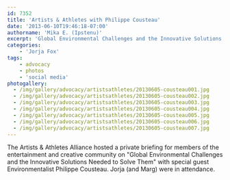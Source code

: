 ```yaml
---
id: 7352
title: 'Artists & Athletes with Philippe Cousteau'
date: '2013-06-10T19:46:18-07:00'
authorname: 'Mika E. (Ipstenu)'
excerpt: 'Global Environmental Challenges and the Innovative Solutions Needed to Solve Them'
categories:
    - 'Jorja Fox'
tags:
    - advocacy
    - photos
    - 'social media'
photogallery:
  - /img/gallery/advocacy/artistsathletes/20130605-cousteau001.jpg
  - /img/gallery/advocacy/artistsathletes/20130605-cousteau002.jpg
  - /img/gallery/advocacy/artistsathletes/20130605-cousteau003.jpg
  - /img/gallery/advocacy/artistsathletes/20130605-cousteau004.jpg
  - /img/gallery/advocacy/artistsathletes/20130605-cousteau005.jpg
  - /img/gallery/advocacy/artistsathletes/20130605-cousteau006.jpg
  - /img/gallery/advocacy/artistsathletes/20130605-cousteau007.jpg
---
```


The Artists & Athletes Alliance hosted a private briefing for members of the entertainment and creative community on "Global Environmental Challenges and the Innovative Solutions Needed to Solve Them" with special guest Environmentalist Philippe Cousteau. Jorja (and Marg) were in attendance.


